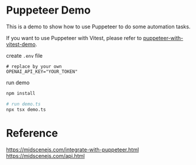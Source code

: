 # Puppeteer Demo

This is a demo to show how to use Puppeteer to do some automation tasks.

If you want to use Puppeteer with Vitest, please refer to [puppeteer-with-vitest-demo](./puppeteer-with-vitest-demo).

create `.env` file

```shell
# replace by your own
OPENAI_API_KEY="YOUR_TOKEN"
```

run demo

```bash
npm install 

# run demo.ts
npx tsx demo.ts
```

# Reference 

https://midscenejs.com/integrate-with-puppeteer.html
https://midscenejs.com/api.html
